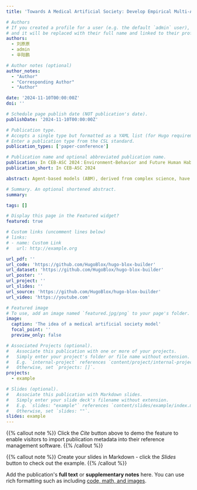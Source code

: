 ```yaml
---
title: 'Towards A Medical Artificial Society: Develop Empirical Multi-Agent Models for Healthcare Environment'

# Authors
# If you created a profile for a user (e.g. the default `admin` user), write the username (folder name) here
# and it will be replaced with their full name and linked to their profile.
authors:
  - 刘原原
  - admin
  - 辛阳鹏

# Author notes (optional)
author_notes:
  - "Author"
  - "Corresponding Author"
  - "Author"

date: '2024-11-10T00:00:00Z'
doi: ''

# Schedule page publish date (NOT publication's date).
publishDate: '2024-11-10T00:00:00Z'

# Publication type.
# Accepts a single type but formatted as a YAML list (for Hugo requirements).
# Enter a publication type from the CSL standard.
publication_types: ['paper-conference']

# Publication name and optional abbreviated publication name.
publication: In CEB-ASC 2024：Environment-Behavior and Future Human Habitat
publication_short: In CEB-ASC 2024

abstract: Agent-based models (ABM), derived from complex science, have been widely applied to solve problems in traffic, business, evacuation, and large-scale events. However, applying ABM to complex processes in healthcare environments presents new challenges, including long-term strategic goals such as route planning, scheduling, prioritization, and multidisciplinary collaboration behaviors. This study aims to propose the concept of a medical artificial society to integrate existing information technologies and better utilize new technological methods for quantitative research on complex medical building design. This study is the second phase of a two-stage research project. The preliminary work involved a 24-hour continuous surveillance video observation over a month in the ICU of a major tertiary hospital in Jiangsu Province, establishing behavior models for 34 staff members, including doctors, nurses, janitors, and caregivers. Based on this foundation, the "Agent Simulator of Healthcare Environment (ASHE)" was developed to simulate occupants' strategic decision-making and interactions. The simple behaviors of staff during their shifts and more complex event behaviors such as direct care, multidisciplinary rounds, visitor interactions, and cleaning events were modeled and simulated. The simulation results effectively replicated key area density, travel distance, and interaction frequency, providing significant insights for improving efficiency, safety, and workflow optimization. The ASHE model successfully replicates real-world conditions and underscores the importance of integrating information in healthcare environments.

# Summary. An optional shortened abstract.
summary: 

tags: []

# Display this page in the Featured widget?
featured: true

# Custom links (uncomment lines below)
# links:
# - name: Custom Link
#   url: http://example.org

url_pdf: ''
url_code: 'https://github.com/HugoBlox/hugo-blox-builder'
url_dataset: 'https://github.com/HugoBlox/hugo-blox-builder'
url_poster: ''
url_project: ''
url_slides: ''
url_source: 'https://github.com/HugoBlox/hugo-blox-builder'
url_video: 'https://youtube.com'

# Featured image
# To use, add an image named `featured.jpg/png` to your page's folder.
image:
  caption: 'The idea of a medical artificial society model'
  focal_point: ''
  preview_only: false

# Associated Projects (optional).
#   Associate this publication with one or more of your projects.
#   Simply enter your project's folder or file name without extension.
#   E.g. `internal-project` references `content/project/internal-project/index.md`.
#   Otherwise, set `projects: []`.
projects:
  - example

# Slides (optional).
#   Associate this publication with Markdown slides.
#   Simply enter your slide deck's filename without extension.
#   E.g. `slides: "example"` references `content/slides/example/index.md`.
#   Otherwise, set `slides: ""`.
slides: example
---
```


{{% callout note %}}
Click the _Cite_ button above to demo the feature to enable visitors to import publication metadata into their reference management software.
{{% /callout %}}

{{% callout note %}}
Create your slides in Markdown - click the _Slides_ button to check out the example.
{{% /callout %}}

Add the publication's **full text** or **supplementary notes** here. You can use rich formatting such as including [code, math, and images](https://docs.hugoblox.com/content/writing-markdown-latex/).
